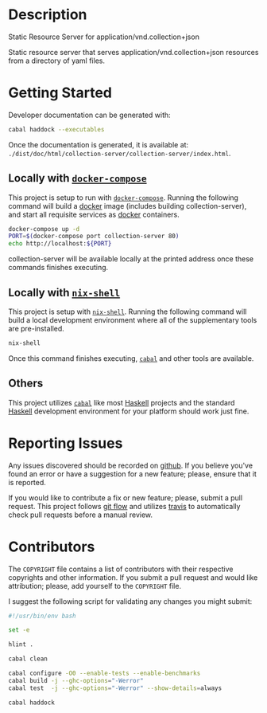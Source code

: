 # Description

Static Resource Server for application/vnd.collection+json

Static resource server that serves application/vnd.collection+json resources
from a directory of yaml files.

# Getting Started

Developer documentation can be generated with:

```bash
cabal haddock --executables
```

Once the documentation is generated, it is available at:
`./dist/doc/html/collection-server/collection-server/index.html`.

## Locally with [`docker-compose`][docker-compose]

This project is setup to run with [`docker-compose`][docker-compose].  Running
the following command will build a [docker] image (includes building
collection-server), and start all requisite services as [docker] containers.

```bash
docker-compose up -d
PORT=$(docker-compose port collection-server 80)
echo http://localhost:${PORT}
```

collection-server will be available locally at the printed address once these
commands finishes executing.

## Locally with [`nix-shell`][nix-shell]

This project is setup with [`nix-shell`][nix-shell].  Running the following
command will build a local development environment where all of the
supplementary tools are pre-installed.

```bash
nix-shell
```

Once this command finishes executing, [`cabal`][cabal] and other tools are
available.

## Others

This project utilizes [`cabal`][cabal] like most [Haskell] projects and the
standard [Haskell] development environment for your platform should work just
fine.

# Reporting Issues

Any issues discovered should be recorded on [github][issues].  If you believe
you've found an error or have a suggestion for a new feature; please, ensure
that it is reported.

If you would like to contribute a fix or new feature; please, submit a pull
request.  This project follows [git flow] and utilizes [travis] to automatically
check pull requests before a manual review.

# Contributors

The `COPYRIGHT` file contains a list of contributors with their respective
copyrights and other information.  If you submit a pull request and would like
attribution; please, add yourself to the `COPYRIGHT` file.

I suggest the following script for validating any changes you might submit:

```bash
#!/usr/bin/env bash

set -e

hlint .

cabal clean

cabal configure -O0 --enable-tests --enable-benchmarks
cabal build -j --ghc-options="-Werror"
cabal test  -j --ghc-options="-Werror" --show-details=always

cabal haddock
```

[cabal]: https://www.haskell.org/cabal/
[docker-compose]: https://docs.docker.com/compose/
[docker]: https://docs.docker.com/
[git flow]: http://nvie.com/posts/a-successful-gti-branching-model/
[Haskell]: https://www.haskell.org/
[issues]: https://github.com/alunduil/collection-server/issues
[nix-shell]: https://nixos.org/nix/manual/#sec-nix-shell
[travis]: https://travis-ci.org/alunduil/collection-server
